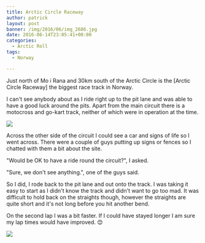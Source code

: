```yaml
---
title: Arctic Circle Raceway
author: patrick
layout: post
banner: /img/2016/06/img_2686.jpg
date: 2016-06-14T23:05:41+00:00
categories:
  - Arctic Roll
tags:
  - Norway

---
```

Just north of Mo i Rana and 30km south of the Arctic Circle is the [Arctic Circle Raceway] the biggest race track in Norway.

I can't see anybody about as I ride right up to the pit lane and was able to have a good luck around the pits. Apart from the main circuit there is a motocross and go-kart track, neither of which were in operation at the time.

![](/img/2016/06/img_2707.jpg)
  
Across the other side of the circuit I could see a car and signs of life so I went across. There were a couple of guys putting up signs or fences so I chatted with them a bit about the site.

"Would be OK to have a ride round the circuit?", I asked.

"Sure, we don't see anything.", one of the guys said.

So I did, I rode back to the pit lane and out onto the track. I was taking it easy to start as I didn't know the track and didn't want to go too mad. It was difficult to hold back on the straights though, however the straights are quite short and it's not long before you hit another bend.

On the second lap I was a bit faster. If I could have stayed longer I am sure my lap times would have improved. 😊

![](/img/2016/06/img_2708.jpg)

